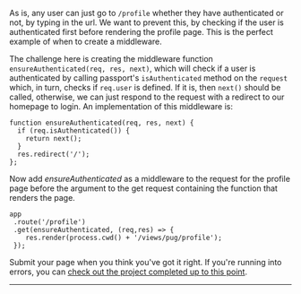 <div class="challenge-instructions"><div><section id="description">
<p>As is, any user can just go to <code>/profile</code> whether they have authenticated or not, by typing in the url. We want to prevent this, by checking if the user is authenticated first before rendering the profile page. This is the perfect example of when to create a middleware.</p>
<p>The challenge here is creating the middleware function <code>ensureAuthenticated(req, res, next)</code>, which will check if a user is authenticated by calling passport's <code>isAuthenticated</code> method on the <code>request</code> which, in turn, checks if <code>req.user</code> is defined. If it is, then <code>next()</code> should be called, otherwise, we can just respond to the request with a redirect to our homepage to login. An implementation of this middleware is:</p>
<pre class="language-js" tabindex="0"><code class="language-js"><span class="token keyword">function</span> <span class="token function">ensureAuthenticated</span><span class="token punctuation">(</span><span class="token parameter">req<span class="token punctuation">,</span> res<span class="token punctuation">,</span> next</span><span class="token punctuation">)</span> <span class="token punctuation">{</span>
  <span class="token keyword">if</span> <span class="token punctuation">(</span>req<span class="token punctuation">.</span><span class="token function">isAuthenticated</span><span class="token punctuation">(</span><span class="token punctuation">)</span><span class="token punctuation">)</span> <span class="token punctuation">{</span>
    <span class="token keyword">return</span> <span class="token function">next</span><span class="token punctuation">(</span><span class="token punctuation">)</span><span class="token punctuation">;</span>
  <span class="token punctuation">}</span>
  res<span class="token punctuation">.</span><span class="token function">redirect</span><span class="token punctuation">(</span><span class="token string">'/'</span><span class="token punctuation">)</span><span class="token punctuation">;</span>
<span class="token punctuation">}</span><span class="token punctuation">;</span>
</code></pre>
<p>Now add <em>ensureAuthenticated</em> as a middleware to the request for the profile page before the argument to the get request containing the function that renders the page.</p>
<pre class="language-js" tabindex="0"><code class="language-js">app
 <span class="token punctuation">.</span><span class="token function">route</span><span class="token punctuation">(</span><span class="token string">'/profile'</span><span class="token punctuation">)</span>
 <span class="token punctuation">.</span><span class="token function">get</span><span class="token punctuation">(</span>ensureAuthenticated<span class="token punctuation">,</span> <span class="token punctuation">(</span><span class="token parameter">req<span class="token punctuation">,</span>res</span><span class="token punctuation">)</span> <span class="token operator">=&gt;</span> <span class="token punctuation">{</span>
    res<span class="token punctuation">.</span><span class="token function">render</span><span class="token punctuation">(</span>process<span class="token punctuation">.</span><span class="token function">cwd</span><span class="token punctuation">(</span><span class="token punctuation">)</span> <span class="token operator">+</span> <span class="token string">'/views/pug/profile'</span><span class="token punctuation">)</span><span class="token punctuation">;</span>
 <span class="token punctuation">}</span><span class="token punctuation">)</span><span class="token punctuation">;</span>
</code></pre>
<p>Submit your page when you think you've got it right. If you're running into errors, you can <a href="https://gist.github.com/camperbot/ae49b8778cab87e93284a91343da0959" rel="noopener noreferrer nofollow" target="_blank">check out the project completed up to this point</a>.</p>
</section></div><hr/></div>
